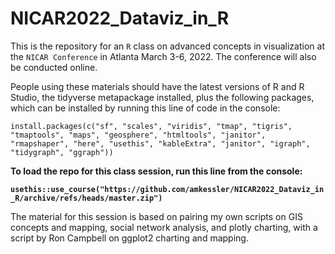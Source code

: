 # NICAR2022_Dataviz_in_R

This is the repository for an <code>R</code> class on advanced concepts in visualization at the <code>NICAR Conference</code> in Atlanta March 3-6, 2022. The conference will also be conducted online.

People using these materials should have the latest versions of R and R Studio, the tidyverse metapackage installed, plus the following packages, which can be installed by running this line of code in the console:

`install.packages(c("sf", "scales", "viridis", "tmap", "tigris", "tmaptools", "maps", "geosphere", "htmltools", "janitor", "rmapshaper", "here", "usethis", "kableExtra", "janitor", "igraph", "tidygraph", "ggraph"))`

**To load the repo for this class session, run this line from the console:**

**`usethis::use_course("https://github.com/amkessler/NICAR2022_Dataviz_in_R/archive/refs/heads/master.zip")`**

The material for this session is based on pairing my own scripts on GIS concepts and mapping, social network analysis, and plotly charting, with a script by Ron Campbell on ggplot2 charting and mapping.
